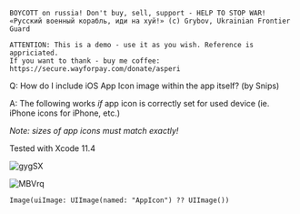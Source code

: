 ```
BOYCOTT on russia! Don't buy, sell, support - HELP TO STOP WAR!
«Русский военный корабль, иди на хуй!» (c) Grybov, Ukrainian Frontier Guard

ATTENTION: This is a demo - use it as you wish. Reference is appriciated.
If you want to thank - buy me coffee: https://secure.wayforpay.com/donate/asperi
```

Q: How do I include iOS App Icon image within the app itself? (by Snips)

A: The following works *if* app icon is correctly set for used device (ie. iPhone icons for iPhone, etc.)

*Note: sizes of app icons must match exactly!*

Tested with Xcode 11.4

![gygSX](https://user-images.githubusercontent.com/62171579/165229089-3fad1d90-c419-4703-be58-828261f52073.png)

![MBVrq](https://user-images.githubusercontent.com/62171579/165229118-6c8006eb-26a1-45a4-9a37-ad045b7ccc5f.png)

```
Image(uiImage: UIImage(named: "AppIcon") ?? UIImage())
```
